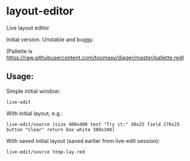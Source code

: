 # layout-editor
Live layout editor

Initial version. Unstable and buggy.

(Pallette is https://raw.githubusercontent.com/toomasv/diager/master/pallette.red)

## Usage:

Simple initial window:
```
live-edit
```

With initial layout, e.g.:
```
live-edit/source [size 400x400 text "Try it:" 30x25 field 270x25 button "Clear" return box white 380x340]
```

With saved initial layout (saved earlier from live-edit session):
```
live-edit/source %tmp-lay.red
```

